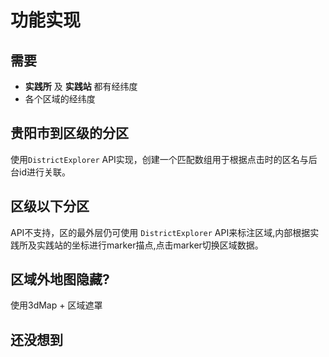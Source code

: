 # 功能实现

## 需要
* **实践所** 及 **实践站** 都有经纬度
* 各个区域的经纬度

## 贵阳市到区级的分区
使用`DistrictExplorer` API实现，创建一个匹配数组用于根据点击时的区名与后台id进行关联。

## 区级以下分区
API不支持，区的最外层仍可使用 `DistrictExplorer` API来标注区域,内部根据实践所及实践站的坐标进行marker描点,点击marker切换区域数据。

## 区域外地图隐藏?
使用3dMap + 区域遮罩

## 还没想到